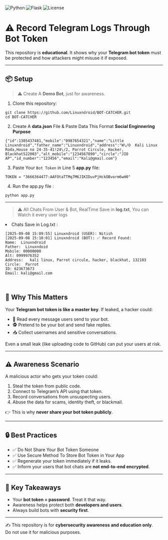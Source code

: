 ![Python](https://img.shields.io/badge/Python-3.x-blue.svg)
![Flask](https://img.shields.io/badge/Flask-Server-green.svg)
![License](https://img.shields.io/badge/License-MIT-lightgrey.svg)

<h1>⚠️ Record Telegram Logs Through Bot Token</h1>

<p>This repository is <b>educational</b>. It shows why your <b>Telegram bot token</b> must be protected and how attackers might misuse it if exposed.</p>

<hr>

<h2>📦 Setup </h2>

<blockquote>⚠️ Create A <b>Demo Bot</b>, just for awareness.</blockquote>

<ol>
  <li>Clone this repository:</li>
</ol>

<pre><code>git clone https://github.com/Linuxndroid/BOT-CATCHER.git
cd BOT-CATCHER
</code></pre>

<ol start="2">
  <li>Create A <b> data.json</b> File & Paste Data This Format <b> Social Enginnering Purpose</b></li>
</ol>

<pre><code>{"id":1305437481,"mobile":"0987654321","name":"Little Linuxndroid","father_name":"Linuxndroid","address":"W\/O  Kali Linux Roda,House no 24-35-41!24\/2, Parrot Circule, Hacker, Blackhat522003","alt_mobile":"1234567890","circle":"JIO AP","id_number":"123456","email":"Kali@gmail.com"}
</code></pre>

<ol start="3">
  <li>Paste Your <code>Bot Token</code> in Line 5 <b> app.py</b> file:</li>
</ol>

<pre><code>TOKEN = "3666364477:AAFOtaTTMq7M6JIKIDuvPjHckOBvorm6wH0"
</code></pre>

<ol start="4">
  <li>Run the app.py file :</li>
</ol>

<pre><code>python app.py
</code></pre>

<hr>
<blockquote>⚠️ All Chats From User & Bot, RealTime Save in <b>log.txt</b>, You can Watch it every user logs</blockquote>

<li>Chats Save in Log.txt :</li>
<pre><code>[2025-09-08 15:09:55] Linuxndroid (USER): Nitish
[2025-09-08 15:10:01] Linuxndroid (BOT): ✅ Record Found:
Name:  Linuxndroid
Father:  Linuxndoid
Mobile: 00000000
Alt: 0999976352
Address:   kali linux, Parrot circule, hacker, blackhat, 132103 
Circle:  Parrot
ID: 623673673
Email: kali@gmail.com

</code></pre>

<h2>🚨 Why This Matters</h2>

<p>Your <b>Telegram bot token is like a master key</b>. If leaked, a hacker could:</p>

<ul>
  <li>📩 Read every message users send to your bot.</li>
  <li>🕵️ Pretend to be your bot and send fake replies.</li>
  <li>📥 Collect usernames and sensitive conversations.</li>
</ul>

<p>Even a small leak (like uploading code to GitHub) can put your users at risk.</p>

<hr>

<h2>⚠️ Awareness Scenario</h2>

<p>A malicious actor who gets your token could:</p>

<ol>
  <li>Steal the token from public code.</li>
  <li>Connect to Telegram’s API using that token.</li>
  <li>Record conversations from unsuspecting users.</li>
  <li>Abuse the data for scams, identity theft, or blackmail.</li>
</ol>

<p>👉 This is why <b>never share your bot token publicly</b>.</p>

<hr>

<h2>🔒 Best Practices</h2>

<ul>
  <li>✅ Do Not Share Your Bot Token Someone</li>
  <li>✅ Use Secure Method To Store Bot Token in Your App</li>
  <li>✅ Regenerate your token immediately if it leaks.</li>
  <li>✅ Inform your users that bot chats are <b>not end-to-end encrypted</b>.</li>
</ul>

<hr>

<h2>📌 Key Takeaways</h2>

<ul>
  <li>Your <b>bot token = password</b>. Treat it that way.</li>
  <li>Awareness helps protect both <b>developers and users</b>.</li>
  <li>Always build bots with <b>security first</b>.</li>
</ul>

<hr>


<p>✍️ This repository is for <b>cybersecurity awareness and education only</b>.<br>
Do not use it for malicious purposes.</p>
